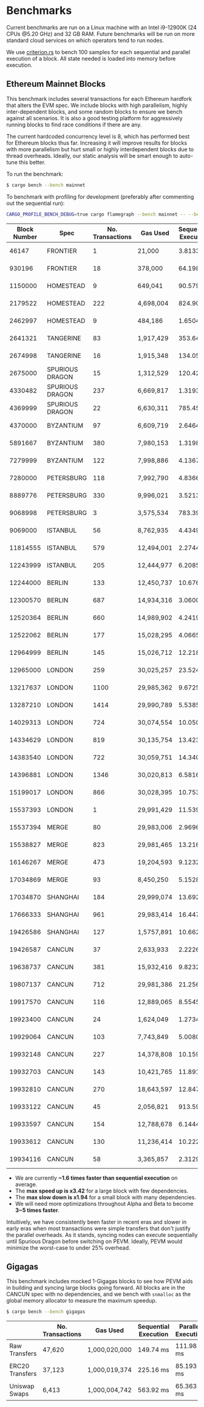 # Benchmarks

Current benchmarks are run on a Linux machine with an Intel i9-12900K (24 CPUs @5.20 GHz) and 32 GB RAM. Future benchmarks will be run on more standard cloud services on which operators tend to run nodes.

We use [criterion.rs](https://github.com/bheisler/criterion.rs) to bench 100 samples for each sequential and parallel execution of a block. All state needed is loaded into memory before execution.

## Ethereum Mainnet Blocks

This benchmark includes several transactions for each Ethereum hardfork that alters the EVM spec. We include blocks with high parallelism, highly inter-dependent blocks, and some random blocks to ensure we bench against all scenarios. It is also a good testing platform for aggressively running blocks to find race conditions if there are any.

The current hardcoded concurrency level is 8, which has performed best for Ethereum blocks thus far. Increasing it will improve results for blocks with more parallelism but hurt small or highly interdependent blocks due to thread overheads. Ideally, our static analysis will be smart enough to auto-tune this better.

To run the benchmark:

```sh
$ cargo bench --bench mainnet
```

To benchmark with profiling for development (preferably after commenting out the sequential run):

```sh
CARGO_PROFILE_BENCH_DEBUG=true cargo flamegraph --bench mainnet -- --bench
```

| Block Number | Spec            | No. Transactions | Gas Used   | Sequential Execution | Parallel Execution | Speedup    |
| ------------ | --------------- | ---------------- | ---------- | -------------------- | ------------------ | ---------- |
| 46147        | FRONTIER        | 1                | 21,000     | 3.8133 µs            | 5.5464 µs          | 🔴0.69     |
| 930196       | FRONTIER        | 18               | 378,000    | 64.198 µs            | 124.53 µs          | 🔴**0.52** |
| 1150000      | HOMESTEAD       | 9                | 649,041    | 90.579 µs            | 117.67 µs          | 🔴0.77     |
| 2179522      | HOMESTEAD       | 222              | 4,698,004  | 824.90 µs            | 1.4999 ms          | 🔴0.55     |
| 2462997      | HOMESTEAD       | 9                | 484,186    | 1.6504 ms            | 1.8854 ms          | 🔴0.88     |
| 2641321      | TANGERINE       | 83               | 1,917,429  | 353.64 µs            | 627.91 µs          | 🔴0.56     |
| 2674998      | TANGERINE       | 16               | 1,915,348  | 134.05 µs            | 119.58 µs          | 🟢1.12     |
| 2675000      | SPURIOUS DRAGON | 15               | 1,312,529  | 120.42 µs            | 125.91 µs          | 🔴0.96     |
| 4330482      | SPURIOUS DRAGON | 237              | 6,669,817  | 1.3193 ms            | 644.19 µs          | 🟢2.05     |
| 4369999      | SPURIOUS DRAGON | 22               | 6,630,311  | 785.45 µs            | 385.63 µs          | 🟢2.04     |
| 4370000      | BYZANTIUM       | 97               | 6,609,719  | 2.6464 ms            | 2.4256 ms          | 🟢1.09     |
| 5891667      | BYZANTIUM       | 380              | 7,980,153  | 1.3198 ms            | 2.4326 ms          | 🔴0.54     |
| 7279999      | BYZANTIUM       | 122              | 7,998,886  | 4.1367 ms            | 1.3499 ms          | 🟢3.06     |
| 7280000      | PETERSBURG      | 118              | 7,992,790  | 4.8366 ms            | 2.4461 ms          | 🟢1.98     |
| 8889776      | PETERSBURG      | 330              | 9,996,021  | 3.5213 ms            | 1.4171 ms          | 🟢2.48     |
| 9068998      | PETERSBURG      | 3                | 3,575,534  | 783.39 µs            | 961.55 µs          | 🔴0.81     |
| 9069000      | ISTANBUL        | 56               | 8,762,935  | 4.4349 ms            | 2.8628 ms          | 🟢1.55     |
| 11814555     | ISTANBUL        | 579              | 12,494,001 | 2.2744 ms            | 3.7299 ms          | 🔴0.61     |
| 12243999     | ISTANBUL        | 205              | 12,444,977 | 6.2085 ms            | 3.1359 ms          | 🟢1.98     |
| 12244000     | BERLIN          | 133              | 12,450,737 | 10.676 ms            | 8.1790 ms          | 🟢1.31     |
| 12300570     | BERLIN          | 687              | 14,934,316 | 3.0600 ms            | 4.3783 ms          | 🔴0.7      |
| 12520364     | BERLIN          | 660              | 14,989,902 | 4.2419 ms            | 5.6387 ms          | 🔴0.75     |
| 12522062     | BERLIN          | 177              | 15,028,295 | 4.0665 ms            | 2.0490 ms          | 🟢1.98     |
| 12964999     | BERLIN          | 145              | 15,026,712 | 12.218 ms            | 10.069 ms          | 🟢1.21     |
| 12965000     | LONDON          | 259              | 30,025,257 | 23.524 ms            | 8.1404 ms          | 🟢2.89     |
| 13217637     | LONDON          | 1100             | 29,985,362 | 9.6725 ms            | 7.8234 ms          | 🟢1.24     |
| 13287210     | LONDON          | 1414             | 29,990,789 | 5.5385 ms            | 10.135 ms          | 🔴0.55     |
| 14029313     | LONDON          | 724              | 30,074,554 | 10.050 ms            | 2.9390 ms          | 🟢**3.42** |
| 14334629     | LONDON          | 819              | 30,135,754 | 13.423 ms            | 6.6662 ms          | 🟢2.01     |
| 14383540     | LONDON          | 722              | 30,059,751 | 14.340 ms            | 6.1922 ms          | 🟢2.32     |
| 14396881     | LONDON          | 1346             | 30,020,813 | 6.5816 ms            | 9.3410 ms          | 🔴0.7      |
| 15199017     | LONDON          | 866              | 30,028,395 | 10.753 ms            | 5.0941 ms          | 🟢2.11     |
| 15537393     | LONDON          | 1                | 29,991,429 | 11.539 µs            | 13.292 µs          | 🔴0.87     |
| 15537394     | MERGE           | 80               | 29,983,006 | 2.9696 ms            | 1.9209 ms          | 🟢1.55     |
| 15538827     | MERGE           | 823              | 29,981,465 | 13.216 ms            | 7.6968 ms          | 🟢1.72     |
| 16146267     | MERGE           | 473              | 19,204,593 | 9.1232 ms            | 3.3758 ms          | 🟢2.7      |
| 17034869     | MERGE           | 93               | 8,450,250  | 5.1528 ms            | 2.5558 ms          | 🟢2.02     |
| 17034870     | SHANGHAI        | 184              | 29,999,074 | 13.692 ms            | 9.0195 ms          | 🟢1.52     |
| 17666333     | SHANGHAI        | 961              | 29,983,414 | 16.447 ms            | 8.2956 ms          | 🟢1.98     |
| 19426586     | SHANGHAI        | 127              | 1,5757,891 | 10.662 ms            | 8.8176 ms          | 🟢1.21     |
| 19426587     | CANCUN          | 37               | 2,633,933  | 2.2226 ms            | 1.3733 ms          | 🟢1.62     |
| 19638737     | CANCUN          | 381              | 15,932,416 | 9.8232 ms            | 6.6009 ms          | 🟢1.49     |
| 19807137     | CANCUN          | 712              | 29,981,386 | 21.256 ms            | 10.197 ms          | 🟢2.08     |
| 19917570     | CANCUN          | 116              | 12,889,065 | 8.5545 ms            | 4.3840 ms          | 🟢1.95     |
| 19923400     | CANCUN          | 24               | 1,624,049  | 1.2734 ms            | 1.0750 ms          | 🟢1.18     |
| 19929064     | CANCUN          | 103              | 7,743,849  | 5.0080 ms            | 2.9115 ms          | 🟢1.72     |
| 19932148     | CANCUN          | 227              | 14,378,808 | 10.159 ms            | 6.0995 ms          | 🟢1.67     |
| 19932703     | CANCUN          | 143              | 10,421,765 | 11.891 ms            | 6.9915 ms          | 🟢1.7      |
| 19932810     | CANCUN          | 270              | 18,643,597 | 12.847 ms            | 7.7446 ms          | 🟢1.66     |
| 19933122     | CANCUN          | 45               | 2,056,821  | 913.59 µs            | 621.96 µs          | 🟢1.47     |
| 19933597     | CANCUN          | 154              | 12,788,678 | 6.1444 ms            | 3.9447 ms          | 🟢1.56     |
| 19933612     | CANCUN          | 130              | 11,236,414 | 10.222 ms            | 4.0232 ms          | 🟢2.54     |
| 19934116     | CANCUN          | 58               | 3,365,857  | 2.3129 ms            | 1.4174 ms          | 🟢1.63     |

- We are currently **~1.6 times faster than sequential execution** on average.
- The **max speed up is x3.42** for a large block with few dependencies.
- The **max slow down is x1.94** for a small block with many dependencies.
- We will need more optimizations throughout Alpha and Beta to become **3~5 times faster**.

Intuitively, we have consistently been faster in recent eras and slower in early eras when most transactions were simple transfers that don't justify the parallel overheads. As it stands, syncing nodes can execute sequentially until Spurious Dragon before switching on PEVM. Ideally, PEVM would minimize the worst-case to under 25% overhead.

## Gigagas

This benchmark includes mocked 1-Gigagas blocks to see how PEVM aids in building and syncing large blocks going forward. All blocks are in the CANCUN spec with no dependencies, and we bench with `snmalloc` as the global memory allocator to measure the maximum speedup.

```sh
$ cargo bench --bench gigagas
```

|                 | No. Transactions | Gas Used      | Sequential Execution | Parallel Execution | P / S      |
| --------------- | ---------------- | ------------- | -------------------- | ------------------ | ---------- |
| Raw Transfers   | 47,620           | 1,000,020,000 | 149.74 ms            | 111.98 ms          | 🟢1.34     |
| ERC20 Transfers | 37,123           | 1,000,019,374 | 225.16 ms            | 85.193 ms          | 🟢2.64     |
| Uniswap Swaps   | 6,413            | 1,000,004,742 | 563.92 ms            | 65.363 ms          | 🟢**8.63** |
